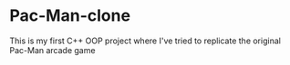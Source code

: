 Pac-Man-clone
=============

This is my first C++ OOP project where I've tried to replicate the original Pac-Man arcade game
